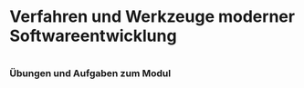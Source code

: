 <h1>Verfahren und Werkzeuge moderner Softwareentwicklung <h1> 
<h3>Übungen und Aufgaben zum Modul<h3>
